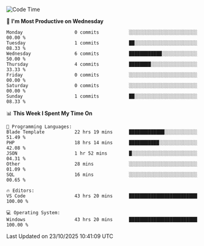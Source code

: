 <!--START_SECTION:waka-->
![Code Time](http://img.shields.io/badge/Code%20Time-6%2C191%20hrs%2040%20mins-blue)

📅 **I'm Most Productive on Wednesday** 

```text
Monday                   0 commits           ░░░░░░░░░░░░░░░░░░░░░░░░░   00.00 % 
Tuesday                  1 commits           ██░░░░░░░░░░░░░░░░░░░░░░░   08.33 % 
Wednesday                6 commits           ████████████░░░░░░░░░░░░░   50.00 % 
Thursday                 4 commits           ████████░░░░░░░░░░░░░░░░░   33.33 % 
Friday                   0 commits           ░░░░░░░░░░░░░░░░░░░░░░░░░   00.00 % 
Saturday                 0 commits           ░░░░░░░░░░░░░░░░░░░░░░░░░   00.00 % 
Sunday                   1 commits           ██░░░░░░░░░░░░░░░░░░░░░░░   08.33 % 
```


📊 **This Week I Spent My Time On** 

```text
💬 Programming Languages: 
Blade Template           22 hrs 19 mins      █████████████░░░░░░░░░░░░   51.49 % 
PHP                      18 hrs 14 mins      ███████████░░░░░░░░░░░░░░   42.08 % 
JSON                     1 hr 52 mins        █░░░░░░░░░░░░░░░░░░░░░░░░   04.31 % 
Other                    28 mins             ░░░░░░░░░░░░░░░░░░░░░░░░░   01.09 % 
SQL                      16 mins             ░░░░░░░░░░░░░░░░░░░░░░░░░   00.65 % 

🔥 Editors: 
VS Code                  43 hrs 20 mins      █████████████████████████   100.00 % 

💻 Operating System: 
Windows                  43 hrs 20 mins      █████████████████████████   100.00 % 
```


 Last Updated on 23/10/2025 10:41:09 UTC
<!--END_SECTION:waka-->

